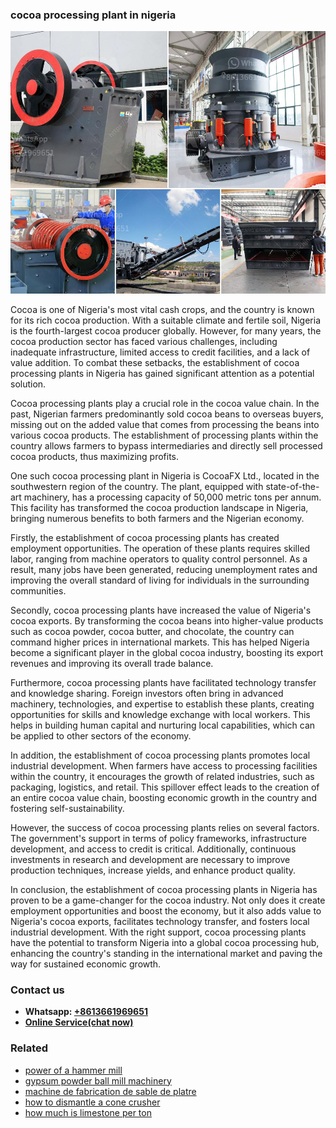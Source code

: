 <h3>cocoa processing plant in nigeria</h3><img src='1708332614.jpg' alt=''><p>Cocoa is one of Nigeria's most vital cash crops, and the country is known for its rich cocoa production. With a suitable climate and fertile soil, Nigeria is the fourth-largest cocoa producer globally. However, for many years, the cocoa production sector has faced various challenges, including inadequate infrastructure, limited access to credit facilities, and a lack of value addition. To combat these setbacks, the establishment of cocoa processing plants in Nigeria has gained significant attention as a potential solution.</p><p>Cocoa processing plants play a crucial role in the cocoa value chain. In the past, Nigerian farmers predominantly sold cocoa beans to overseas buyers, missing out on the added value that comes from processing the beans into various cocoa products. The establishment of processing plants within the country allows farmers to bypass intermediaries and directly sell processed cocoa products, thus maximizing profits.</p><p>One such cocoa processing plant in Nigeria is CocoaFX Ltd., located in the southwestern region of the country. The plant, equipped with state-of-the-art machinery, has a processing capacity of 50,000 metric tons per annum. This facility has transformed the cocoa production landscape in Nigeria, bringing numerous benefits to both farmers and the Nigerian economy.</p><p>Firstly, the establishment of cocoa processing plants has created employment opportunities. The operation of these plants requires skilled labor, ranging from machine operators to quality control personnel. As a result, many jobs have been generated, reducing unemployment rates and improving the overall standard of living for individuals in the surrounding communities.</p><p>Secondly, cocoa processing plants have increased the value of Nigeria's cocoa exports. By transforming the cocoa beans into higher-value products such as cocoa powder, cocoa butter, and chocolate, the country can command higher prices in international markets. This has helped Nigeria become a significant player in the global cocoa industry, boosting its export revenues and improving its overall trade balance.</p><p>Furthermore, cocoa processing plants have facilitated technology transfer and knowledge sharing. Foreign investors often bring in advanced machinery, technologies, and expertise to establish these plants, creating opportunities for skills and knowledge exchange with local workers. This helps in building human capital and nurturing local capabilities, which can be applied to other sectors of the economy.</p><p>In addition, the establishment of cocoa processing plants promotes local industrial development. When farmers have access to processing facilities within the country, it encourages the growth of related industries, such as packaging, logistics, and retail. This spillover effect leads to the creation of an entire cocoa value chain, boosting economic growth in the country and fostering self-sustainability.</p><p>However, the success of cocoa processing plants relies on several factors. The government's support in terms of policy frameworks, infrastructure development, and access to credit is critical. Additionally, continuous investments in research and development are necessary to improve production techniques, increase yields, and enhance product quality.</p><p>In conclusion, the establishment of cocoa processing plants in Nigeria has proven to be a game-changer for the cocoa industry. Not only does it create employment opportunities and boost the economy, but it also adds value to Nigeria's cocoa exports, facilitates technology transfer, and fosters local industrial development. With the right support, cocoa processing plants have the potential to transform Nigeria into a global cocoa processing hub, enhancing the country's standing in the international market and paving the way for sustained economic growth.</p><h3>Contact us</h3><ul><li><strong>Whatsapp:&nbsp;<a href="https://wa.me/8613661969651">+8613661969651</a></strong></li><li><a href="https://swt.shibang-china.com/?git&amp;zhl&amp;cocoa processing plant in nigeria"><strong>Online Service(chat now)</strong></a></li></ul><h3>Related</h3><ul><li><a href='power of a hammer mill.md'>power of a hammer mill</a></li><li><a href='gypsum powder ball mill machinery.md'>gypsum powder ball mill machinery</a></li><li><a href='machine de fabrication de sable de platre.md'>machine de fabrication de sable de platre</a></li><li><a href='how to dismantle a cone crusher.md'>how to dismantle a cone crusher</a></li><li><a href='how much is limestone per ton.md'>how much is limestone per ton</a></li></ul>
